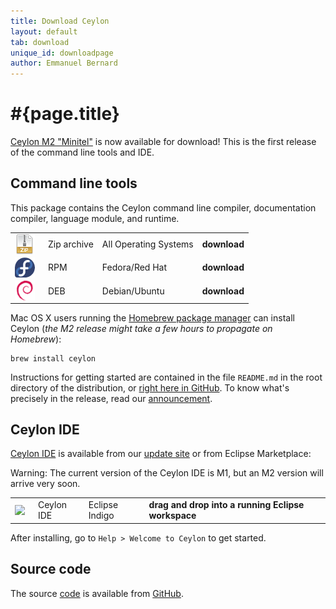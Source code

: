```yaml
---
title: Download Ceylon
layout: default
tab: download
unique_id: downloadpage
author: Emmanuel Bernard
---
```

# #{page.title}

[Ceylon M2 "Minitel"][minitel] is now available for download! 
This is the first release of the command line tools and IDE.

## Command line tools

This package contains the Ceylon command line compiler, 
documentation compiler, language module, and runtime.

[minitel]: /blog/2012/03/20/ceylon-m2-minitel?utm_source=download&utm_medium=web&utm_content=blog&utm_campaign=1_0_M2release

<table>
    <tr>
        <td>
        <a href="/download/dist/1_0_Milestone2" 
           title='Download the Zip archive'
           onClick="javascript: _gaq.push(['_trackPageview', '/download/dist/1_0_Milestone2?utm_source=download&utm_medium=web&utm_content=dist&utm_campaign=1_0_M2release']);">
           <img src="/images/download/package-zip.png" style="vertical-align: middle; float: right; margin-right: 0.5em"/>
        </a>
        </td>
        <td>Zip archive</td>
        <td>All Operating Systems</td>
        <td>
        <a href="/download/dist/1_0_Milestone2" 
           title='Download the Zip archive'
           style='font-weight:bold;text-decoration:none'
           onClick="javascript: _gaq.push(['_trackPageview', '/download/dist/1_0_Milestone2?utm_source=download&utm_medium=web&utm_content=dist&utm_campaign=1_0_M2release']);">
           download
        </a>
        </td>
    </tr>
    <tr>
        <td>
        <a href="/download/dist/1_0_Milestone2_rpm" 
           title='Download the RPM'
           onClick="javascript: _gaq.push(['_trackPageview', '/download/dist/1_0_Milestone2_rpm?utm_source=download&utm_medium=web&utm_content=dist&utm_campaign=1_0_M2release']);">
           <img src="/images/download/package-fedora.png" style="vertical-align: middle; float: right; margin-right: 0.5em"/>
        </a>
        </td>
        <td>RPM</td>
        <td>Fedora/Red Hat</td>
        <td>
        <a href="/download/dist/1_0_Milestone2_rpm" 
           title='Download the RPM'
           style='font-weight:bold;text-decoration:none'
           onClick="javascript: _gaq.push(['_trackPageview', '/download/dist/1_0_Milestone2_rpm?utm_source=download&utm_medium=web&utm_content=dist&utm_campaign=1_0_M2release']);">
           download
        </a>
        </td>
    </tr>
    <tr>
        <td>
        <a href="/download/dist/1_0_Milestone2_deb" 
           title='Download the Debian package'
           onClick="javascript: _gaq.push(['_trackPageview', '/download/dist/1_0_Milestone2_deb?utm_source=download&utm_medium=web&utm_content=dist&utm_campaign=1_0_M2release']);">
           <img src="/images/download/package-debian.png" style="vertical-align: middle; float: right; margin-right: 0.5em"/>
        </a>
        </td>
        <td>DEB</td>
        <td>Debian/Ubuntu</td>
        <td>
        <a href="/download/dist/1_0_Milestone2_deb" 
           title='Download the Debian package'
           style='font-weight:bold;text-decoration:none'
           onClick="javascript: _gaq.push(['_trackPageview', '/download/dist/1_0_Milestone2_deb?utm_source=download&utm_medium=web&utm_content=dist&utm_campaign=1_0_M2release']);">
           download
        </a>
        </td>
    </tr>
</table>

Mac OS X users running the [Homebrew package manager](http://mxcl.github.com/homebrew/) can install Ceylon 
(*the M2 release might take a few hours to propagate on Homebrew*):

    brew install ceylon


Instructions for getting started are contained in the file
`README.md` in the root directory of the distribution, or
[right here in GitHub][ceylon-dist readme]. To know what's 
precisely in the release, read our [announcement][minitel].

[ceylon-dist readme]: https://github.com/ceylon/ceylon-dist/blob/master/README.md 

## Ceylon IDE

[Ceylon IDE][ide] is available from our 
[update site][update site]
or from Eclipse Marketplace:

Warning: The current version of the Ceylon IDE is M1, but an M2 version will arrive very soon.

[ide]: /documentation/current/ide
[update site]: /documentation/current/ide/install?utm_source=download&utm_medium=web&utm_content=ide-install&utm_campaign=IDE_1_0_M1release

<table>
    <tr>
        <td>
        <a href='http://marketplace.eclipse.org/marketplace-client-intro?mpc_install=185799' 
          title='Drag and drop into a running Eclipse Indigo workspace to install Ceylon IDE'>
          <img src='http://marketplace.eclipse.org/misc/installbutton.png' style="vertical-align: middle; float: right; margin-right: 0.5em"/>
        </a>
        </td>
        <td>Ceylon IDE</td>
        <td>Eclipse Indigo</td>
        <td>
        <a href='http://marketplace.eclipse.org/marketplace-client-intro?mpc_install=185799' 
           title='Drag and drop into a running Eclipse Indigo workspace to install Ceylon IDE' 
           style='font-weight:bold;text-decoration:none'> 
          drag and drop into a running Eclipse workspace
        </a>
        </td>
    </tr>
</table>

After installing, go to `Help > Welcome to Ceylon` to get started. 

## Source code

The source [code](/code) is available from [GitHub](http://github.com/ceylon).

